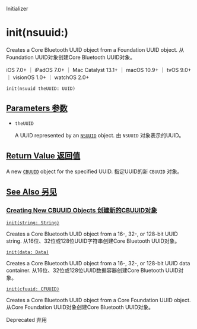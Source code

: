 Initializer

# init(nsuuid:)

Creates a Core Bluetooth UUID object from a Foundation UUID object.
从Foundation UUID对象创建Core Bluetooth UUID对象。

iOS 7.0+ ｜ iPadOS 7.0+ ｜ Mac Catalyst 13.1+ ｜ macOS 10.9+ ｜ tvOS 9.0+ ｜ visionOS 1.0+ ｜ watchOS 2.0+ 

```
init(nsuuid theUUID: UUID)
```



## [Parameters  参数](https://developer.apple.com/documentation/corebluetooth/cbuuid/init(nsuuid:)-2amob#parameters)

- `theUUID`

  A UUID represented by an [`NSUUID`](https://developer.apple.com/documentation/foundation/nsuuid) object. 由 `NSUUID` 对象表示的UUID。



## [Return Value 返回值](https://developer.apple.com/documentation/corebluetooth/cbuuid/init(nsuuid:)-2amob#return-value)

A new [`CBUUID`](https://developer.apple.com/documentation/corebluetooth/cbuuid) object for the specified UUID.
指定UUID的新 `CBUUID` 对象。



## [See Also 另见](https://developer.apple.com/documentation/corebluetooth/cbuuid/init(nsuuid:)-2amob#see-also)

### [Creating New CBUUID Objects 创建新的CBUUID对象](https://developer.apple.com/documentation/corebluetooth/cbuuid/init(nsuuid:)-2amob#Creating-New-CBUUID-Objects)

[`init(string: String)`](https://developer.apple.com/documentation/corebluetooth/cbuuid/init(string:))

Creates a Core Bluetooth UUID object from a 16-, 32-, or 128-bit UUID string.
从16位、32位或128位UUID字符串创建Core Bluetooth UUID对象。

[`init(data: Data)`](https://developer.apple.com/documentation/corebluetooth/cbuuid/init(data:))

Creates a Core Bluetooth UUID object from a 16-, 32-, or 128-bit UUID data container.
从16位、32位或128位UUID数据容器创建Core Bluetooth UUID对象。

[`init(cfuuid: CFUUID)`](https://developer.apple.com/documentation/corebluetooth/cbuuid/init(cfuuid:)-3h0ry)

Creates a Core Bluetooth UUID object from a Core Foundation UUID object.
从Core Foundation UUID对象创建Core Bluetooth UUID对象。

Deprecated 弃用
